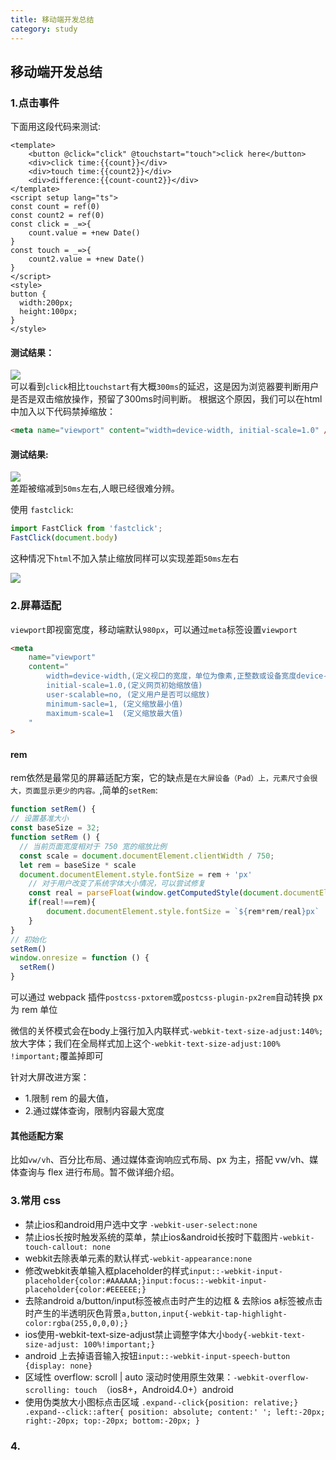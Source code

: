 ```yaml
---
title: 移动端开发总结  
category: study  
---  
```


## 移动端开发总结  

### 1.点击事件  

下面用这段代码来测试:
```vue
<template>
    <button @click="click" @touchstart="touch">click here</button>
    <div>click time:{{count}}</div>
    <div>touch time:{{count2}}</div>
    <div>difference:{{count-count2}}</div>
</template>
<script setup lang="ts">
const count = ref(0)
const count2 = ref(0)
const click = _=>{
    count.value = +new Date()
}
const touch = _=>{
    count2.value = +new Date()
}
</script>
<style>
button {
  width:200px;
  height:100px;
}
</style>

```
#### 测试结果：
![](http://tva1.sinaimg.cn/large/00729zFjly1h3npogk0f5j30bw0a6mxu.jpg)  
可以看到`click`相比`touchstart`有大概`300ms`的延迟，这是因为浏览器要判断用户是否是双击缩放操作，预留了300ms时间判断。
根据这个原因，我们可以在html中加入以下代码禁掉缩放：
```html
<meta name="viewport" content="width=device-width, initial-scale=1.0" />
```
#### 测试结果:
![](http://tva1.sinaimg.cn/large/00729zFjly1h3npw3fiwrj30d60a2t9e.jpg)  
差距被缩减到`50ms`左右,人眼已经很难分辨。  

使用 `fastclick`:
```javascript
import FastClick from 'fastclick';
FastClick(document.body)
```
这种情况下`html`不加入禁止缩放同样可以实现差距`50ms`左右  

![](http://tva1.sinaimg.cn/large/00729zFjly1h3nqd6hxdbj308w07gwer.jpg)

### 2.屏幕适配  

`viewport`即视窗宽度，移动端默认`980px`，可以通过`meta`标签设置`viewport`

```html
<meta 
    name="viewport" 
    content="
        width=device-width,(定义视口的宽度，单位为像素,正整数或设备宽度device-width)
        initial-scale=1.0,(定义网页初始缩放值) 
        user-scalable=no, (定义用户是否可以缩放) 
        minimum-sacle=1, (定义缩放最小值)
        maximum-scale=1  (定义缩放最大值)
    "
>
```
#### rem
rem依然是最常见的屏幕适配方案，它的缺点是`在大屏设备（Pad）上，元素尺寸会很大，页面显示更少的内容。`,简单的`setRem`:  

```javascript
function setRem() {
// 设置基准大小
const baseSize = 32;
function setRem () {
  // 当前页面宽度相对于 750 宽的缩放比例
  const scale = document.documentElement.clientWidth / 750;
  let rem = baseSize * scale
  document.documentElement.style.fontSize = rem + 'px'
    // 对于用户改变了系统字体大小情况，可以尝试修复  
    const real = parseFloat(window.getComputedStyle(document.documentElement.fontSize))
    if(real!==rem){
        document.documentElement.style.fontSize = `${rem*rem/real}px`
    }
}
// 初始化
setRem()
window.onresize = function () {
  setRem()
}

```

可以通过 webpack 插件`postcss-pxtorem`或`postcss-plugin-px2rem`自动转换 px 为 rem 单位  

微信的关怀模式会在body上强行加入内联样式`-webkit-text-size-adjust:140%;`放大字体；我们在全局样式加上这个`-webkit-text-size-adjust:100% !important;`覆盖掉即可  

针对大屏改进方案：  
- 1.限制 rem 的最大值，
- 2.通过媒体查询，限制内容最大宽度  

#### 其他适配方案  

比如`vw/vh`、百分比布局、通过媒体查询响应式布局、px 为主，搭配 vw/vh、媒体查询与 flex 进行布局。暂不做详细介绍。  

### 3.常用 css

- 禁止ios和android用户选中文字 `-webkit-user-select:none`
- 禁止ios长按时触发系统的菜单，禁止ios&android长按时下载图片`-webkit-touch-callout: none`
- webkit去除表单元素的默认样式`-webkit-appearance:none`
- 修改webkit表单输入框placeholder的样式`input::-webkit-input-placeholder{color:#AAAAAA;}input:focus::-webkit-input-placeholder{color:#EEEEEE;}`
- 去除android a/button/input标签被点击时产生的边框 & 去除ios a标签被点击时产生的半透明灰色背景`a,button,input{-webkit-tap-highlight-color:rgba(255,0,0,0);}`
- ios使用-webkit-text-size-adjust禁止调整字体大小`body{-webkit-text-size-adjust: 100%!important;}`
- android 上去掉语音输入按钮`input::-webkit-input-speech-button {display: none}`
- 区域性 overflow: scroll | auto 滚动时使用原生效果：`-webkit-overflow-scrolling: touch `（ios8+，Android4.0+）android
- 使用伪类放大小图标点击区域  `.expand--click{position: relative;}` `  .expand--click::after{
    position: absolute;
    content:' ';
    left:-20px;
    right:-20px;
    top:-20px;
    bottom:-20px;
  }`


### 4.